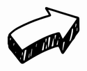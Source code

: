 <svg width="167" height="131" viewBox="0 0 167 131" fill="none" xmlns="http://www.w3.org/2000/svg">
<g clip-path="url(#clip0_1_11)">
<path d="M91.78 0C92.36 0.9 93.38 0.999999 94.26 1.3C103.1 4.05333 111.95 6.78667 120.81 9.5L157 20.61C159 21.22 161 21.73 163 22.36C163.624 22.5337 164.184 22.8853 164.612 23.3718C165.04 23.8583 165.317 24.4587 165.41 25.1C165.6 26.361 165.694 27.6347 165.69 28.91C165.69 33.55 165.69 38.18 165.69 42.82C165.69 45.22 165.83 47.61 166 50C166.133 51.5156 165.961 53.0426 165.494 54.4905C165.027 55.9385 164.274 57.278 163.28 58.43C161.45 60.64 159.76 62.98 158.12 65.34C157.23 66.6619 156.454 68.0569 155.8 69.51C154.93 71.5675 153.701 73.4536 152.17 75.08C150.657 76.724 149.282 78.49 148.06 80.36C146.06 83.23 144.06 86.16 142.06 89.06C138.62 94.0667 135.173 99.0667 131.72 104.06C131.105 104.993 130.406 105.866 129.63 106.67C129.28 106.998 128.862 107.245 128.406 107.394C127.95 107.544 127.467 107.591 126.99 107.534C126.514 107.477 126.056 107.316 125.648 107.063C125.24 106.81 124.893 106.471 124.63 106.07C124.048 105.112 123.543 104.109 123.12 103.07C121.7 99.86 120.32 96.62 118.9 93.41C118.01 91.41 117.37 91.04 115.13 91.47C113.403 91.7834 111.699 92.2144 110.03 92.76C98.9633 96.4547 88.1841 100.96 77.78 106.24C65.08 112.71 52.86 119.95 40.83 127.56C39.62 128.33 38.4 129.1 37.13 129.77C36.1426 130.326 34.9982 130.538 33.8773 130.371C32.7564 130.204 31.7229 129.669 30.94 128.85C30.0261 127.957 29.1867 126.99 28.43 125.96C22.1433 118.093 15.8633 110.22 9.58997 102.34C7.98997 100.34 6.31997 98.41 4.67997 96.45C3.13837 94.7976 2.26836 92.6297 2.23997 90.37C2.406 88.2746 1.82503 86.1881 0.599976 84.48V68.16C1.09683 67.8914 1.50776 67.488 1.7855 66.9962C2.06325 66.5044 2.19651 65.9442 2.16998 65.38C2.24874 64.3405 2.53748 63.3278 3.01874 62.4031C3.5 61.4784 4.16379 60.6609 4.96997 60C7.05997 58 9.14997 56 11.38 54.24C19.15 47.97 28.07 43.63 36.97 39.24C39.55 37.98 42.25 36.97 44.85 35.75C52.09 32.36 59.58 29.57 67.08 26.86C75.19 23.94 83.32 21.04 91.65 18.8C92.42 18.59 93.17 18.3 93.92 18.04C94.1177 18.0093 94.3043 17.9284 94.4618 17.8051C94.6194 17.6818 94.7427 17.5201 94.8199 17.3355C94.8972 17.1509 94.9258 16.9496 94.903 16.7508C94.8803 16.552 94.8069 16.3624 94.69 16.2C93.36 14.02 91.98 11.87 90.62 9.71C89.51 7.95 88.38 6.22 87.3 4.44C87.0143 3.95337 86.8636 3.3993 86.8636 2.835C86.8636 2.2707 87.0143 1.71663 87.3 1.23C87.51 0.8 87.75 0.389997 87.97 -0.0300026H91.81L91.78 0ZM95 6.25C94.8069 6.37569 94.6348 6.53091 94.49 6.71C94.4578 6.78416 94.4411 6.86415 94.4411 6.945C94.4411 7.02585 94.4578 7.10584 94.49 7.18C95.4 8.68 96.36 10.18 97.25 11.67C98.14 13.16 99.25 14.97 100.06 16.67C101.28 19.16 100.66 20.67 98.16 21.53C97.71 21.69 97.26 21.86 96.8 22C89.59 24.1 82.44 26.38 75.32 28.77C67.73 31.31 60.32 34.32 52.88 37.19C49.01 38.68 45.32 40.66 41.48 42.19C34.7194 45.0902 28.1759 48.4722 21.9 52.31C17.348 54.9936 13.1316 58.2096 9.33997 61.89C8.25997 62.94 8.12998 63.6 8.93998 64.89C9.93998 66.5 11.09 68.06 12.26 69.57C16.7733 75.3767 21.3033 81.17 25.85 86.95L33.25 96.38C33.3622 96.5931 33.5214 96.7779 33.7156 96.9205C33.9097 97.063 34.1337 97.1596 34.3706 97.203C34.6075 97.2463 34.8512 97.2352 35.0832 97.1706C35.3152 97.106 35.5295 96.9895 35.71 96.83C37.59 95.62 39.41 94.31 41.31 93.13C54.4381 84.8672 68.001 77.3163 81.94 70.51C91.45 65.95 101.1 61.66 111.41 59.13C113.41 58.64 115.47 58.24 117.5 57.85C118.213 57.7022 118.954 57.7831 119.619 58.0811C120.283 58.3792 120.836 58.8792 121.2 59.51C121.78 60.468 122.282 61.4712 122.7 62.51C123.7 64.69 124.58 66.92 125.63 69.07C126.18 70.2 126.46 71.52 127.56 72.33C129.03 72.02 129.17 70.54 129.88 69.6C132.28 66.41 134.57 63.13 136.88 59.85C140.347 54.8633 143.787 49.8633 147.2 44.85C150.813 39.57 154.417 34.2833 158.01 28.99C158.45 28.34 158.8 27.61 159.18 26.92C159.228 26.8525 159.259 26.7742 159.27 26.6921C159.281 26.61 159.272 26.5264 159.243 26.4486C159.215 26.3708 159.168 26.3011 159.106 26.2456C159.044 26.1901 158.97 26.1504 158.89 26.13C158.01 25.77 157.14 25.37 156.23 25.13C144.623 21.5567 133.013 17.9933 121.4 14.44C114.22 12.23 107.06 9.97 99.89 7.74C98.24 7.17 96.54 6.7 95 6.25ZM151.08 52.16C151.08 51.37 151.08 50.57 151.08 49.78C151.061 49.6413 151.01 49.5091 150.93 49.3944C150.85 49.2796 150.744 49.1855 150.62 49.12C150.47 49.0952 150.317 49.1048 150.171 49.1481C150.026 49.1914 149.892 49.2673 149.78 49.37C149.094 50.0372 148.647 50.9127 148.51 51.86C148.06 54.68 147.63 57.51 147.03 60.3C145.76 66.2 144.38 72.07 143.03 77.96C143.075 78.2026 143.198 78.4238 143.38 78.59C143.531 78.5616 143.671 78.4884 143.78 78.38C145.45 76.25 147 74.08 147.47 71.29C147.73 69.73 148.35 68.29 148.73 66.7C149.92 61.91 151.07 57.12 151.08 52.16ZM37.32 119.26C37.3355 120.23 37.4089 121.199 37.54 122.16C37.7424 122.568 38.0327 122.927 38.39 123.21C38.7623 122.918 39.0981 122.582 39.39 122.21C39.6014 121.783 39.7528 121.329 39.84 120.86C41.4971 113.89 42.7823 106.837 43.69 99.73C43.7242 99.2605 43.6871 98.7884 43.58 98.33C43.5708 98.2494 43.5418 98.1723 43.4954 98.1057C43.4491 98.0391 43.387 97.985 43.3146 97.9484C43.2423 97.9117 43.1619 97.8936 43.0808 97.8956C42.9997 97.8976 42.9204 97.9197 42.85 97.96C42.1531 98.1311 41.5171 98.4916 41.0123 99.0016C40.5076 99.5116 40.1538 100.151 39.99 100.85C38.7066 106.923 37.8148 113.072 37.32 119.26ZM93.69 84.39C93.69 87.24 93.69 89.78 93.69 92.32C93.7024 92.3923 93.7326 92.4604 93.778 92.518C93.8235 92.5757 93.8826 92.621 93.95 92.65C94.0276 92.6663 94.1079 92.664 94.1844 92.6431C94.261 92.6222 94.3314 92.5835 94.39 92.53C94.8098 91.685 95.1642 90.8092 95.45 89.91C96.879 84.3579 97.8819 78.7048 98.45 73C98.58 71.74 98.66 70.47 98.69 69.21C98.6404 69.0723 98.5566 68.9495 98.4463 68.8533C98.3361 68.757 98.2031 68.6905 98.06 68.66C96.06 68.78 94.9 69.76 94.77 71.37C94.38 75.8 94.03 80.24 93.7 84.39H93.69ZM84.24 89.75H84.45C84.64 87.07 84.84 84.39 85 81.75C85.0194 81.4551 84.9224 81.1643 84.73 80.94C84.4888 80.9373 84.2548 81.0218 84.071 81.178C83.8873 81.3342 83.7661 81.5515 83.73 81.79C81.96 87.38 81.05 93.17 79.73 98.87C79.7905 99.0863 79.922 99.2759 80.1034 99.4084C80.2848 99.5408 80.5055 99.6083 80.73 99.6C82.94 98.92 83.58 98.16 83.73 95.96C83.99 93.85 84.11 91.85 84.24 89.75ZM106.24 80.28C106.35 77.68 106.45 75.46 106.55 73.28C106.55 72.96 106.62 72.65 106.64 72.33C106.66 72.01 106.52 71.7 106.24 71.8C106.167 71.8281 106.101 71.8711 106.046 71.9262C105.991 71.9813 105.948 72.0473 105.92 72.12C104.527 77.9667 103.143 83.8167 101.77 89.67C101.809 89.8964 101.936 90.0981 102.124 90.2312C102.311 90.3642 102.543 90.4177 102.77 90.38C105.29 89.89 105.85 89.38 105.97 87.07C106.09 84.76 106.17 82.28 106.24 80.29V80.28ZM127.18 95.78C127.18 96.69 127.18 97.96 127.18 99.23C127.186 99.3094 127.211 99.3863 127.253 99.4541C127.294 99.5219 127.352 99.5788 127.42 99.62C127.497 99.6237 127.573 99.6071 127.642 99.572C127.71 99.5369 127.768 99.4845 127.81 99.42C129.143 93.22 130.457 87.02 131.75 80.82C131.806 80.5159 131.806 80.2042 131.75 79.9C131.68 79.48 131.44 79.43 131.04 79.53C130.341 79.6967 129.719 80.0945 129.274 80.6589C128.829 81.2234 128.588 81.9214 128.59 82.64L127.18 95.78ZM53.51 112.11C53.5275 112.378 53.5609 112.646 53.61 112.91C53.6649 113.058 53.7318 113.202 53.81 113.34C54.0824 113.28 54.3342 113.149 54.54 112.96C54.92 111.26 55.3 109.56 55.54 107.84C56.1 103.9 57.11 100.02 57.17 96.01C57.1403 95.8574 57.0827 95.7116 57 95.58C56.7824 95.6587 56.5892 95.7932 56.44 95.97C55.78 99.09 55.12 102.2 54.54 105.34C54.13 107.71 53.83 110.08 53.52 112.13L53.51 112.11ZM116.51 79.72C116.51 78.77 116.51 77.67 116.51 76.56C116.486 76.2608 116.443 75.9635 116.38 75.67C116.17 75.8864 115.997 76.1366 115.87 76.41C115.03 79.61 114.2 82.82 113.41 86.04C113.412 86.1875 113.451 86.3321 113.525 86.4599C113.598 86.5878 113.703 86.6945 113.83 86.77C114.266 86.8938 114.732 86.8656 115.15 86.69C115.534 86.421 115.796 86.0113 115.88 85.55C116.1 83.68 116.24 81.79 116.47 79.73L116.51 79.72ZM109.22 69.72H109.24C109.24 71.13 109.24 72.55 109.24 73.96C109.272 74.098 109.334 74.2275 109.42 74.34C109.567 74.2877 109.698 74.1981 109.8 74.08C110.58 71.0333 111.343 67.9867 112.09 64.94C112.122 64.8675 112.138 64.7892 112.138 64.71C112.138 64.6308 112.122 64.5525 112.09 64.48C111.908 64.2505 111.655 64.0886 111.37 64.02C109.96 64.09 109.23 64.75 109.21 65.94C109.19 67.13 109.19 68.47 109.19 69.73L109.22 69.72ZM90.87 91.1C90.87 89.1 90.87 87.8 90.87 86.52C90.8612 86.4397 90.8363 86.362 90.7968 86.2915C90.7573 86.2211 90.7039 86.1593 90.64 86.11C90.5747 86.1036 90.5088 86.113 90.4479 86.1374C90.387 86.1617 90.3329 86.2004 90.29 86.25C89.59 89.0233 88.9033 91.7967 88.23 94.57C88.2087 94.7259 88.2087 94.8841 88.23 95.04C88.3405 95.2469 88.5203 95.4083 88.7378 95.496C88.9554 95.5838 89.1968 95.5923 89.42 95.52C89.7228 95.4181 89.9947 95.2406 90.2099 95.0044C90.4251 94.7682 90.5766 94.481 90.65 94.17C90.75 92.92 90.8 91.64 90.83 91.11L90.87 91.1ZM88.04 77.4H88.1C88.1 78.5 88.1 79.6 88.1 80.7C88.0894 80.7407 88.0875 80.7831 88.0944 80.8245C88.1012 80.8659 88.1167 80.9054 88.1398 80.9405C88.1629 80.9756 88.1931 81.0054 88.2285 81.0281C88.2638 81.0507 88.3036 81.0657 88.3451 81.072C88.3866 81.0784 88.429 81.0759 88.4695 81.0648C88.51 81.0537 88.5477 81.0343 88.5802 81.0077C88.6128 80.9811 88.6393 80.948 88.6582 80.9105C88.6771 80.873 88.6879 80.832 88.69 80.79C88.98 79.89 89.3 78.99 89.5 78.07C89.88 76.38 90.2 74.68 90.5 72.98C90.4208 72.7698 90.2732 72.5923 90.0809 72.4762C89.8886 72.3601 89.6629 72.3121 89.44 72.34C89.1334 72.4086 88.8536 72.5654 88.6351 72.7911C88.4165 73.0167 88.2687 73.3014 88.21 73.61C88.1 74.85 88.07 76.15 88.01 77.41L88.04 77.4ZM156.34 44.71C156.312 45.0628 156.312 45.4172 156.34 45.77C156.416 46.0067 156.524 46.2321 156.66 46.44C156.783 46.3435 156.891 46.2288 156.98 46.1C158.058 43.6082 158.622 40.9248 158.64 38.21C158.63 38.0534 158.567 37.905 158.46 37.79C158.417 37.7427 158.364 37.705 158.306 37.6791C158.247 37.6533 158.184 37.64 158.12 37.64C158.043 37.6435 157.968 37.6631 157.899 37.6975C157.83 37.732 157.769 37.7805 157.72 37.84C156.73 40.07 156.75 42.49 156.3 44.72L156.34 44.71ZM51.17 108.11C51.17 108.11 51.17 107.66 51.17 107.19C51.1491 106.878 51.1091 106.567 51.05 106.26C50.8876 106.444 50.7559 106.654 50.66 106.88C49.9933 109.633 49.3666 112.393 48.78 115.16C48.7546 115.468 48.7956 115.779 48.9 116.07C48.9435 116.216 49.0266 116.348 49.14 116.45C49.4287 116.361 49.6948 116.211 49.92 116.01C50.1157 115.769 50.2404 115.478 50.28 115.17C50.59 112.97 50.85 110.78 51.17 108.11ZM33.85 108.17H33.93C33.86 109.11 33.77 110.04 33.74 110.98C33.8 111.202 33.9094 111.407 34.06 111.58C34.1864 111.487 34.2949 111.372 34.38 111.24C35.2106 109.221 35.7233 107.086 35.9 104.91C35.9096 104.796 35.8956 104.681 35.8589 104.573C35.8222 104.465 35.7635 104.365 35.6865 104.281C35.6095 104.196 35.5159 104.129 35.4115 104.082C35.3072 104.036 35.1943 104.011 35.08 104.01C34.9629 104.001 34.8452 104.017 34.7352 104.058C34.6252 104.099 34.5256 104.164 34.4436 104.248C34.3615 104.332 34.2989 104.433 34.2602 104.544C34.2216 104.655 34.2079 104.773 34.22 104.89C34.04 105.98 33.96 107.08 33.84 108.17H33.85ZM159.85 51.11C159.73 51.77 159.55 52.71 159.38 53.65C159.28 54.21 159.67 54.82 159.98 54.65C160.258 54.527 160.482 54.3065 160.61 54.03C160.771 52.9303 160.861 51.8213 160.88 50.71C160.88 49.45 161.15 48.16 160.64 46.94C159.79 47.94 160.22 49.24 159.94 50.37C159.93 50.5 159.93 50.66 159.88 51.11H159.85ZM66.05 89.48C66.0218 89.9563 66.0218 90.4338 66.05 90.91C66.1152 91.1377 66.2093 91.3562 66.33 91.56C66.434 91.4483 66.5186 91.3198 66.58 91.18C67.06 89.06 67.58 86.93 67.98 84.8C67.8725 84.5665 67.6892 84.3762 67.46 84.26C67.3887 84.2676 67.3202 84.2913 67.2595 84.3294C67.1988 84.3676 67.1477 84.4191 67.11 84.48C66.74 86.3 66.36 88.13 66.07 89.48H66.05ZM6.34998 72.95C6.34998 74.66 6.34998 75.28 6.34998 75.95C6.39453 76.0972 6.46948 76.2335 6.56998 76.35C6.83145 76.2417 7.06174 76.0698 7.23997 75.85C7.60618 74.9974 7.90705 74.1182 8.13998 73.22C8.17341 72.7606 8.11911 72.2991 7.97998 71.86C7.91929 71.6406 7.78894 71.4469 7.60858 71.308C7.42821 71.1691 7.2076 71.0926 6.97998 71.09C6.75899 71.2499 6.59164 71.4731 6.49997 71.73C6.4175 72.132 6.36734 72.54 6.34998 72.95ZM31.05 118.07C31.05 117.01 31.05 116.37 31.05 115.74C30.9938 115.522 30.899 115.315 30.77 115.13C30.67 115.247 30.589 115.378 30.53 115.52C30.2 116.89 29.3 118.14 29.68 119.64C29.841 119.875 30.0773 120.048 30.35 120.13C30.4201 120.137 30.4908 120.125 30.5554 120.097C30.6201 120.069 30.6767 120.026 30.72 119.97C30.87 119.2 30.99 118.42 31.05 118.07ZM14.14 87.4C14.178 87.8335 14.2584 88.2622 14.38 88.68C14.95 88.68 14.87 88.16 14.99 87.82C15.6246 86.3575 15.9644 84.7841 15.99 83.19C15.9023 82.909 15.7557 82.6499 15.56 82.43C15.3105 82.6077 15.1053 82.8404 14.96 83.11C14.6 84.66 14.35 86.22 14.14 87.4ZM119.14 71.66C119.14 72.28 119.14 72.59 119.14 72.91C119.149 72.9626 119.17 73.0125 119.201 73.0559C119.232 73.0992 119.273 73.1348 119.32 73.16C119.96 73.16 119.21 73.3 119.5 72.74C120.13 71.8226 120.436 70.7211 120.37 69.61C120.319 69.4654 120.245 69.3302 120.15 69.21C119.919 69.3043 119.716 69.4557 119.56 69.65C119.32 70.39 119.24 71.17 119.1 71.65L119.14 71.66ZM19.56 104C19.5763 103.767 19.5763 103.533 19.56 103.3C19.5145 103.023 19.451 102.749 19.37 102.48C19.2119 102.73 19.0779 102.995 18.97 103.27C18.79 103.88 18.65 104.5 18.53 105.13C18.5268 105.205 18.5415 105.279 18.5728 105.347C18.6041 105.415 18.6511 105.474 18.71 105.52C18.7703 105.566 18.8424 105.595 18.9182 105.603C18.9939 105.611 19.0704 105.597 19.1389 105.564C19.2074 105.531 19.2653 105.479 19.3061 105.415C19.347 105.351 19.3691 105.276 19.37 105.2C19.45 104.85 19.47 104.57 19.56 104Z" fill="black"/>
</g>
<defs>
<clipPath id="clip0_1_11">
<rect width="165.46" height="130.44" fill="white" transform="translate(0.579987)"/>
</clipPath>
</defs>
</svg>
